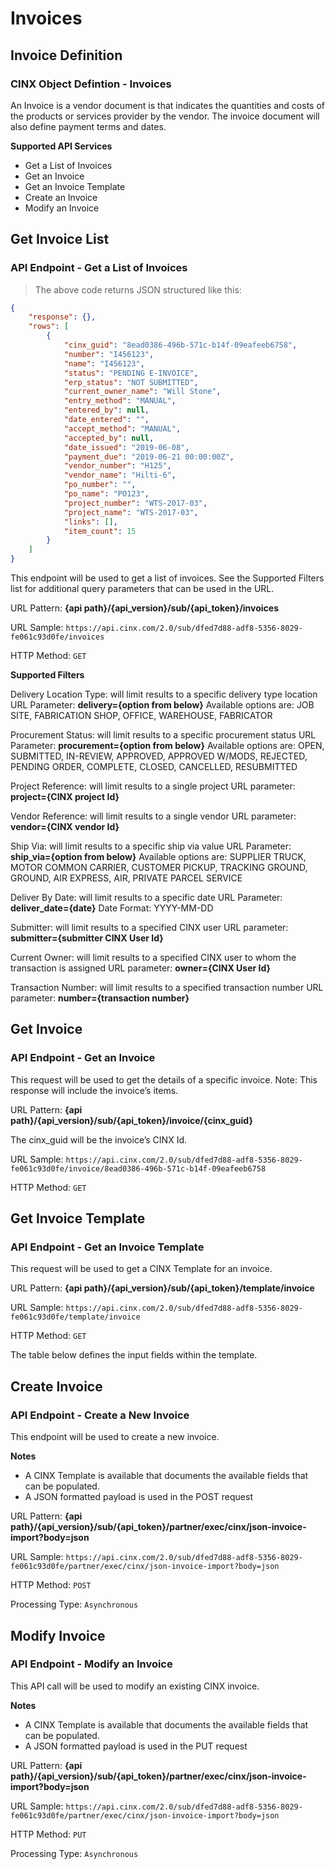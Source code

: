 # Invoices

## Invoice Definition
### CINX Object Defintion - Invoices

An Invoice is a vendor document is that indicates the quantities and costs of the products or services provider by the vendor. The invoice document will also define payment terms and dates.

**Supported API Services**

  - Get a List of Invoices
  - Get an Invoice
  - Get an Invoice Template
  - Create an Invoice
  - Modify an Invoice

## Get Invoice List
### API Endpoint - Get a List of Invoices

> The above code returns JSON structured like this:

```json
{
    "response": {},
    "rows": [
        {
			"cinx_guid": "8ead0386-496b-571c-b14f-09eafeeb6758",
			"number": "I456123",
			"name": "I456123",
			"status": "PENDING E-INVOICE",
			"erp_status": "NOT SUBMITTED",
			"current_owner_name": "Will Stone",
			"entry_method": "MANUAL",
			"entered_by": null,
			"date_entered": "",
			"accept_method": "MANUAL",
			"accepted_by": null,
			"date_issued": "2019-06-08",
			"payment_due": "2019-06-21 00:00:00Z",
			"vendor_number": "H125",
			"vendor_name": "Hilti-6",
			"po_number": "",
			"po_name": "PO123",
			"project_number": "WTS-2017-03",
			"project_name": "WTS-2017-03",
			"links": [],
			"item_count": 15
		}
    ]
}
```
This endpoint will be used to get a list of invoices. See the Supported Filters list for additional query parameters that can be used in the URL.

URL Pattern: **{api path}/{api_version}/sub/{api_token}/invoices**

URL Sample: `https://api.cinx.com/2.0/sub/dfed7d88-adf8-5356-8029-fe061c93d0fe/invoices`

HTTP Method: `GET`

**Supported Filters**

Delivery Location Type: will limit results to a specific delivery type location
URL Parameter: **delivery={option from below}**
Available options are: JOB SITE, FABRICATION SHOP, OFFICE, WAREHOUSE, FABRICATOR

Procurement Status: will limit results to a specific procurement status
URL Parameter: **procurement={option from below}**
Available options are: OPEN, SUBMITTED, IN-REVIEW, APPROVED, APPROVED W/MODS, REJECTED, PENDING ORDER, COMPLETE, CLOSED, CANCELLED, RESUBMITTED

Project Reference: will limit results to a single project
URL parameter:  **project={CINX project Id}**

Vendor Reference: will limit results to a single vendor
URL parameter:  **vendor={CINX vendor Id}**

Ship Via: will limit results to a specific ship via value
URL Parameter: **ship_via={option from below}**
Available options are: SUPPLIER TRUCK, MOTOR COMMON CARRIER, CUSTOMER PICKUP, TRACKING GROUND, GROUND, AIR EXPRESS, AIR, PRIVATE PARCEL SERVICE

Deliver By Date: will limit results to a specific date
URL Parameter: **deliver_date={date}**
Date Format: YYYY-MM-DD

Submitter: will limit results to a specified CINX user
URL parameter:  **submitter={submitter CINX User Id}**

Current Owner: will limit results to a specified CINX user to whom the transaction is assigned
URL parameter:  **owner={CINX User Id}**

Transaction Number: will limit results to a specified transaction number
URL parameter:  **number={transaction number}**


## Get Invoice
### API Endpoint - Get an Invoice

This request will be used to get the details of a specific invoice.  Note: This response will include the invoice’s items.

URL Pattern: **{api path}/{api_version}/sub/{api_token}/invoice/{cinx_guid}**

The cinx_guid will be the invoice’s CINX Id.

URL Sample: `https://api.cinx.com/2.0/sub/dfed7d88-adf8-5356-8029-fe061c93d0fe/invoice/8ead0386-496b-571c-b14f-09eafeeb6758`

HTTP Method: `GET`

## Get Invoice Template
### API Endpoint - Get an Invoice Template

This request will be used to get a CINX Template for an invoice.

URL Pattern: **{api path}/{api_version}/sub/{api_token}/template/invoice**

URL Sample: `https://api.cinx.com/2.0/sub/dfed7d88-adf8-5356-8029-fe061c93d0fe/template/invoice`

HTTP Method: `GET`


The table below defines the input fields within the template.

## Create Invoice
### API Endpoint - Create a New Invoice

This endpoint will be used to create a new invoice.

**Notes**

  - A CINX Template is available that documents the available fields that can be populated.
  - A JSON formatted payload is used in the POST request

URL Pattern: **{api path}/{api_version}/sub/{api_token}/partner/exec/cinx/json-invoice-import?body=json**

URL Sample: `https://api.cinx.com/2.0/sub/dfed7d88-adf8-5356-8029-fe061c93d0fe/partner/exec/cinx/json-invoice-import?body=json`

HTTP Method: `POST`

Processing Type: `Asynchronous`

## Modify Invoice
### API Endpoint - Modify an Invoice

This API call will be used to modify an existing CINX invoice.

**Notes**

  - A CINX Template is available that documents the available fields that can be populated.
  - A JSON formatted payload is used in the PUT request

URL Pattern: **{api path}/{api_version}/sub/{api_token}/partner/exec/cinx/json-invoice-import?body=json**

URL Sample: `https://api.cinx.com/2.0/sub/dfed7d88-adf8-5356-8029-fe061c93d0fe/partner/exec/cinx/json-invoice-import?body=json`

HTTP Method: `PUT`

Processing Type: `Asynchronous`

